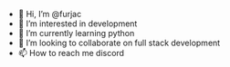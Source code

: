 - 👋 Hi, I’m @furjac
- 👀 I’m interested in development
- 🌱 I’m currently learning python
- 💞️ I’m looking to collaborate on full stack development
- 📫 How to reach me discord

<!---
furjac/furjac is a ✨ special ✨ repository because its `README.md` (this file) appears on your GitHub profile.
You can click the Preview link to take a look at your changes.
--->
